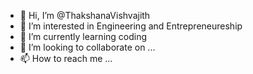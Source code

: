 - 👋 Hi, I’m @ThakshanaVishvajith
- 👀 I’m interested in Engineering and Entrepreneureship
- 🌱 I’m currently learning coding
- 💞️ I’m looking to collaborate on ...
- 📫 How to reach me ...

<!---
ThakshanaVishvajith/ThakshanaVishvajith is a ✨ special ✨ repository because its `README.md` (this file) appears on your GitHub profile.
You can click the Preview link to take a look at your changes.
--->
